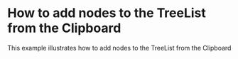 # How to add nodes to the TreeList from the Clipboard


<p>This example illustrates how to add nodes to the TreeList from the Clipboard</p><br />


<br/>


